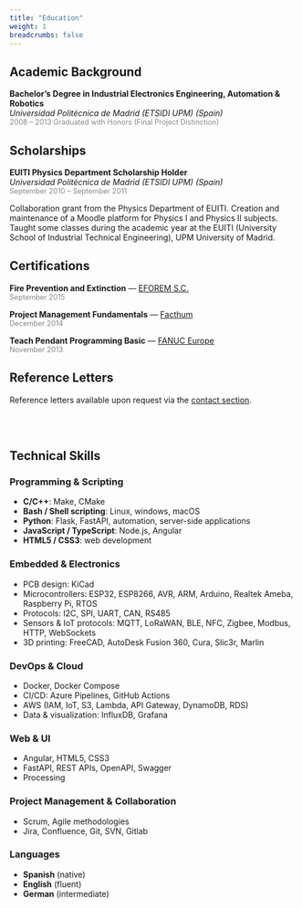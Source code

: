 ```yaml
---
title: "Education"
weight: 1
breadcrumbs: false
---
```


## Academic Background

**Bachelor’s Degree in Industrial Electronics Engineering, Automation & Robotics**  
_Universidad Politécnica de Madrid (ETSIDI UPM) (Spain)_  
<span style="font-size: 0.9em; color: #888;">2008 – 2013
Graduated with Honors (Final Project Distinction)</span>

## Scholarships

**EUITI Physics Department Scholarship Holder**  
_Universidad Politécnica de Madrid (ETSIDI UPM) (Spain)_  
<span style="font-size: 0.9em; color: #888;">September 2010 – September 2011</span>  

Collaboration grant from the Physics Department of EUITI. Creation and maintenance of a Moodle platform for Physics I and Physics II subjects. Taught some classes during the academic year at the EUITI (University School of Industrial Technical Engineering), UPM University of Madrid.

## Certifications

**Fire Prevention and Extinction** — [EFOREM S.C.](https://zonaproteccion.com/eforem-villa-de-parla-sc-oficinas-y-campo-de-practicas/)  
<span style="font-size: 0.9em; color: #888;">September 2015</span>

**Project Management Fundamentals** — [Facthum](https://www.facthum.com/)  
<span style="font-size: 0.9em; color: #888;">December 2014</span>

**Teach Pendant Programming Basic** — [FANUC Europe](https://www.fanuc.eu/)  
<span style="font-size: 0.9em; color: #888;">November 2013</span>


## Reference Letters

Reference letters available upon request via the <a href="/contact/">contact section</a>.

<br>
<br>

## Technical Skills
### Programming & Scripting

- **C/C++**: Make, CMake
- **Bash / Shell scripting**: Linux, windows, macOS
- **Python**: Flask, FastAPI, automation, server-side applications
- **JavaScript / TypeScript**: Node.js, Angular
- **HTML5 / CSS3**: web development

### Embedded & Electronics

- PCB design: KiCad
- Microcontrollers: ESP32, ESP8266, AVR, ARM, Arduino, Realtek Ameba, Raspberry Pi, RTOS
- Protocols: I2C, SPI, UART, CAN, RS485
- Sensors & IoT protocols: MQTT, LoRaWAN, BLE, NFC, Zigbee, Modbus, HTTP, WebSockets
- 3D printing: FreeCAD, AutoDesk Fusion 360, Cura, Slic3r, Marlin

### DevOps & Cloud

- Docker, Docker Compose
- CI/CD: Azure Pipelines, GitHub Actions
- AWS (IAM, IoT, S3, Lambda, API Gateway, DynamoDB, RDS)
- Data & visualization: InfluxDB, Grafana

### Web & UI

- Angular, HTML5, CSS3
- FastAPI, REST APIs, OpenAPI, Swagger
- Processing

### Project Management & Collaboration

- Scrum, Agile methodologies
- Jira, Confluence, Git, SVN, Gitlab

### Languages

- **Spanish** (native)
- **English** (fluent)
- **German** (intermediate)